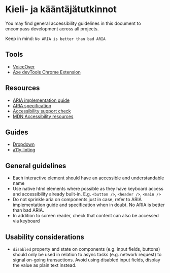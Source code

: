 # Kieli- ja kääntäjätutkinnot

You may find general accessibility guidelines in this document to encompass development across all projects.

Keep in mind: `No ARIA is better than bad ARIA`

## Tools

- [VoiceOver](https://www.unimelb.edu.au/accessibility/tools/testing-web-pages-with-voiceover)
- [Axe devTools Chrome Extension](https://chrome.google.com/webstore/detail/axe-devtools-web-accessib/lhdoppojpmngadmnindnejefpokejbdd)

## Resources

- [ARIA implementation guide](https://www.w3.org/WAI/ARIA/apg/)
- [ARIA specification](https://www.w3.org/TR/wai-aria-1.2/)
- [Accessibility support check](https://a11ysupport.io/)
- [MDN Accessibility resources](https://developer.mozilla.org/en-US/docs/Web/Accessibility)

## Guides

- [Dropdown](https://www.24a11y.com/2019/select-your-poison-part-2/#select-poison-recommendations)
- [a11y linting](https://dev.to/steady5063/automated-accessibility-part-1-linting-5378)

## General guidelines

- Each interactive element should have an accessible and understandable name
- Use native html elements where possible as they have keyboard access and accessibility already built-in. E.g. `<button />`, `<header />`, `<main />`
- Do not sprinkle aria on components just in case, refer to ARIA implementation guide and specification when in doubt. No ARIA is better than bad ARIA.
- In addition to screen reader, check that content can also be accessed via keyboard

## Usability considerations

- `disabled` property and state on components (e.g. input fields, buttons) should only be used in relation to async tasks (e.g. network request) to signal on-going transactions. Avoid using disabled input fields, display the value as plain text instead.
